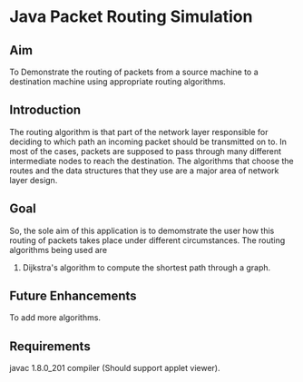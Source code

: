 # Java Packet Routing Simulation

## Aim

To Demonstrate the routing of packets from a source machine to a destination machine using appropriate routing algorithms.

## Introduction

The routing algorithm is that part of the network layer responsible for deciding to which path an incoming packet should be transmitted on to.
In most of the cases, packets are supposed to pass through many different intermediate nodes to reach the destination.
The algorithms that choose the routes and the data structures that they use are a major area of network layer design.

## Goal

So, the sole aim of this application is to demomstrate the user how this routing of packets takes place under different circumstances.
The routing algorithms being used are

1. Dijkstra's algorithm to compute the shortest path through a graph.

## Future Enhancements
To add more algorithms.

## Requirements

javac 1.8.0_201 compiler (Should support applet viewer).
